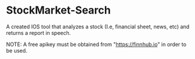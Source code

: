 # StockMarket-Search
A created IOS tool that analyzes a stock (I.e, financial sheet, news, etc) and returns a report in speech.

NOTE: A free apikey must be obtained from "https://finnhub.io" in order to be used.
